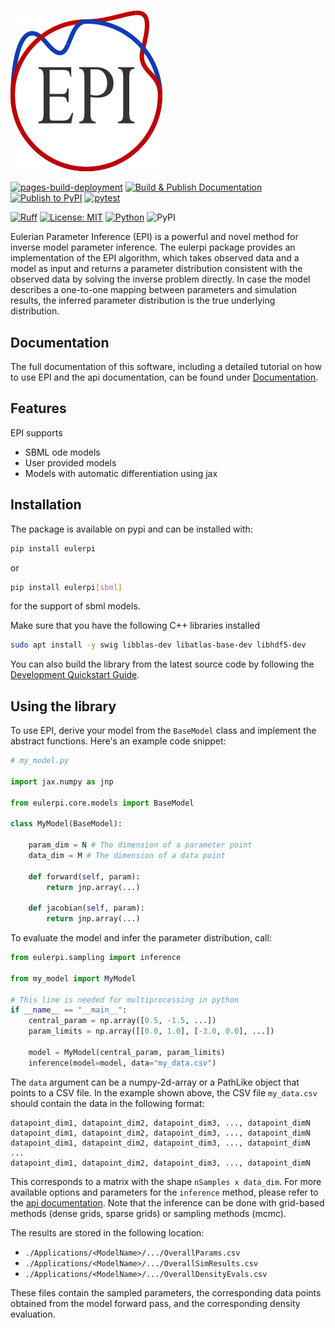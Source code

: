 <!-- # Euler Parameter Inference -->
<h1></h1>

![EPI](https://github.com/Systems-Theory-in-Systems-Biology/EPI/blob/main/epi.png?raw=True "logo")

<!-- The badges we want to display -->
[![pages-build-deployment](https://github.com/Systems-Theory-in-Systems-Biology/EPI/actions/workflows/pages/pages-build-deployment/badge.svg)](https://github.com/Systems-Theory-in-Systems-Biology/EPI/actions/workflows/pages/pages-build-deployment)
[![Build & Publish Documentation](https://github.com/Systems-Theory-in-Systems-Biology/EPI/actions/workflows/sphinx.yml/badge.svg)](https://github.com/Systems-Theory-in-Systems-Biology/EPI/actions/workflows/sphinx.yml)
[![Publish to PyPI](https://github.com/Systems-Theory-in-Systems-Biology/EPI/actions/workflows/publish.yml/badge.svg)](https://github.com/Systems-Theory-in-Systems-Biology/EPI/actions/workflows/publish.yml)
[![pytest](https://img.shields.io/github/actions/workflow/status/Systems-Theory-in-Systems-Biology/EPI/ci.yml?label=pytest&logo=pytest)](https://github.com/Systems-Theory-in-Systems-Biology/EPI/actions/workflows/ci.yml)

[![Ruff](https://img.shields.io/endpoint?url=https://raw.githubusercontent.com/astral-sh/ruff/main/assets/badge/v2.json)](https://docs.astral.sh/ruff/)
[![License: MIT](https://img.shields.io/badge/License-MIT-yellow.svg)](./LICENSE.md)
[![Python](https://img.shields.io/badge/python-3.13-purple.svg)](https://www.python.org/)
![PyPI](https://img.shields.io/pypi/v/eulerpi)

Eulerian Parameter Inference (EPI) is a powerful and novel method for inverse model parameter inference. The eulerpi package provides an implementation of the EPI algorithm, which takes observed data and a model as input and returns a parameter distribution consistent with the observed data by solving the inverse problem directly. In case the model describes a one-to-one mapping between parameters and simulation results, the inferred parameter distribution is the true underlying distribution.

## Documentation

The full documentation of this software, including a detailed tutorial on how to use EPI and the api documentation, can be found under [Documentation](https://Systems-Theory-in-Systems-Biology.github.io/EPI/).

## Features

EPI supports

- SBML ode models
- User provided models
- Models with automatic differentiation using jax

## Installation

The package is available on pypi and can be installed with:

```bash
pip install eulerpi
```

or

```bash
pip install eulerpi[sbml]
```

for the support of sbml models.

Make sure that you have the following C++ libraries installed

```bash
sudo apt install -y swig libblas-dev libatlas-base-dev libhdf5-dev
```

You can also build the library from the latest source code by following the [Development Quickstart Guide](./DEVELOPMENT.md#quickstart).

## Using the library

To use EPI, derive your model from the `BaseModel` class and implement the abstract functions. Here's an example code snippet:

```python
# my_model.py

import jax.numpy as jnp

from eulerpi.core.models import BaseModel

class MyModel(BaseModel):

    param_dim = N # The dimension of a parameter point
    data_dim = M # The dimension of a data point

    def forward(self, param):
        return jnp.array(...)

    def jacobian(self, param):
        return jnp.array(...)
```

To evaluate the model and infer the parameter distribution, call:

```python
from eulerpi.sampling import inference

from my_model import MyModel

# This line is needed for multiprocessing in python
if __name__ == "__main__":
    central_param = np.array([0.5, -1.5, ...])
    param_limits = np.array([[0.0, 1.0], [-3.0, 0.0], ...])

    model = MyModel(central_param, param_limits)
    inference(model=model, data="my_data.csv")
```

The `data` argument can be a numpy-2d-array or a PathLike object that points to a CSV file. In the example shown above, the CSV file `my_data.csv` should contain the data in the following format:

```text
datapoint_dim1, datapoint_dim2, datapoint_dim3, ..., datapoint_dimN
datapoint_dim1, datapoint_dim2, datapoint_dim3, ..., datapoint_dimN
datapoint_dim1, datapoint_dim2, datapoint_dim3, ..., datapoint_dimN
...
datapoint_dim1, datapoint_dim2, datapoint_dim3, ..., datapoint_dimN
```

This corresponds to a matrix with the shape `nSamples x data_dim`. For more available options and parameters for the `inference` method, please refer to the [api documentation](https://systems-theory-in-systems-biology.github.io/EPI/eulerpi.core.html#module-eulerpi.core.inference). Note that the inference can be done with grid-based methods (dense grids, sparse grids) or sampling methods (mcmc).

The results are stored in the following location:

* `./Applications/<ModelName>/.../OverallParams.csv`
* `./Applications/<ModelName>/.../OverallSimResults.csv`
* `./Applications/<ModelName>/.../OverallDensityEvals.csv`

These files contain the sampled parameters, the corresponding data points obtained from the model forward pass, and the corresponding density evaluation.
